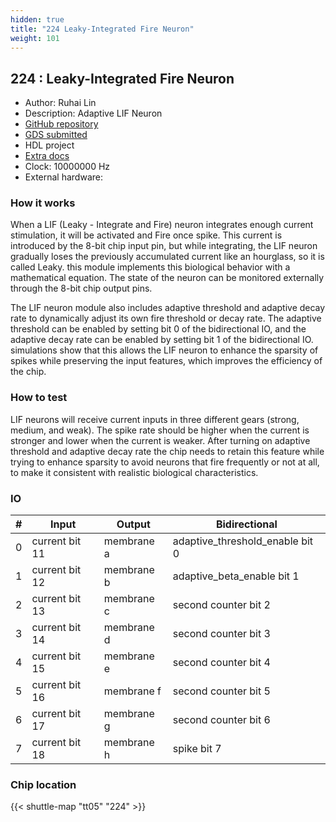 ```yaml
---
hidden: true
title: "224 Leaky-Integrated Fire Neuron"
weight: 101
---
```


## 224 : Leaky-Integrated Fire Neuron

* Author: Ruhai Lin
* Description: Adaptive LIF Neuron
* [GitHub repository](https://github.com/ruhai-lin/tt05-lif-demo)
* [GDS submitted](https://github.com/ruhai-lin/tt05-lif-demo/actions/runs/6753170503)
* HDL project
* [Extra docs]()
* Clock: 10000000 Hz
* External hardware: 



### How it works

When a LIF (Leaky - Integrate and Fire) neuron integrates enough current stimulation,
it will be activated and Fire once spike. This current is introduced by the 8-bit chip input pin, but while integrating,
the LIF neuron gradually loses the previously accumulated current like an hourglass,
so it is called Leaky. this module implements this biological behavior with a mathematical equation.
The state of the neuron can be monitored externally through the 8-bit chip output pins.

The LIF neuron module also includes adaptive threshold and adaptive decay rate to
dynamically adjust its own fire threshold or decay rate. The adaptive threshold can be enabled by
setting bit 0 of the bidirectional IO, and the adaptive decay rate can be enabled by setting bit 1 of the bidirectional IO.
simulations show that this allows the LIF neuron to enhance the sparsity of spikes while preserving the input features,
which improves the efficiency of the chip.


### How to test

LIF neurons will receive current inputs in three different gears (strong, medium, and weak).
The spike rate should be higher when the current is stronger and lower when the current is weaker.
After turning on adaptive threshold and adaptive decay rate the chip needs to retain this feature
while trying to enhance sparsity to avoid neurons that fire frequently or not at all,
to make it consistent with realistic biological characteristics.


### IO

| # | Input        | Output       | Bidirectional      |
|---|--------------|--------------| -------------------|
| 0 | current bit 11  | membrane a | adaptive_threshold_enable bit 0 |
| 1 | current bit 12  | membrane b | adaptive_beta_enable bit 1 |
| 2 | current bit 13  | membrane c | second counter bit 2 |
| 3 | current bit 14  | membrane d | second counter bit 3 |
| 4 | current bit 15  | membrane e | second counter bit 4 |
| 5 | current bit 16  | membrane f | second counter bit 5 |
| 6 | current bit 17  | membrane g | second counter bit 6 |
| 7 | current bit 18  | membrane h | spike bit 7 |

### Chip location

{{< shuttle-map "tt05" "224" >}}

